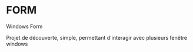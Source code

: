 # FORM
Windows Form

Projet de découverte, simple, permettant d'interagir avec plusieurs fenêtre windows
